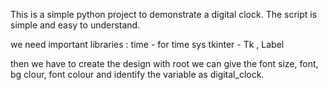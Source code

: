 This is a simple python project to demonstrate a digital clock.
The script is simple and easy to understand.

we need important libraries :
time - for time
sys
tkinter - Tk , Label

then we have to create the design with root
we can give the font size, font, bg clour, font colour and identify the variable as digital_clock.


